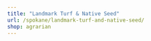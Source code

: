 ```yaml
---
title: "Landmark Turf & Native Seed"
url: /spokane/landmark-turf-and-native-seed/
shop: agrarian
---
```


